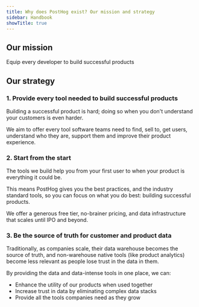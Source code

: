 ```yaml
---
title: Why does PostHog exist? Our mission and strategy
sidebar: Handbook
showTitle: true
---
```


## Our mission

Equip every developer to build successful products

## Our strategy

### 1. Provide every tool needed to build successful products

Building a successful product is hard; doing so when you don't understand your customers is even harder.

We aim to offer every tool software teams need to find, sell to, get users, understand who they are, support them and improve their product experience.

### 2. Start from the start

The tools we build help you from your first user to when your product is everything it could be.

This means PostHog gives you the best practices, and the industry standard tools, so you can focus on what you do best: building successful products. 

We offer a generous free tier, no-brainer pricing, and data infrastructure that scales until IPO and beyond.

### 3. Be the source of truth for customer and product data

Traditionally, as companies scale, their data warehouse becomes the source of truth, and non-warehouse native tools (like product analytics) become less relevant as people lose trust in the data in them.

By providing the data and data-intense tools in one place, we can:
- Enhance the utility of our products when used together
- Increase trust in data by eliminating complex data stacks
- Provide all the tools companies need as they grow